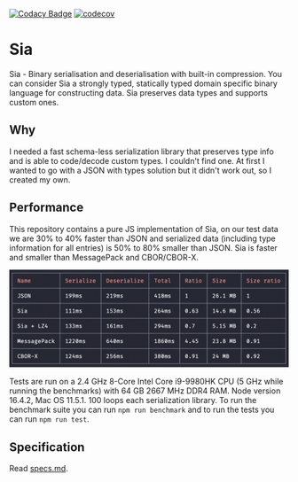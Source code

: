 [![Codacy Badge](https://app.codacy.com/project/badge/Grade/61f392c96c49481ba4c7d3f109db2fdc)](https://www.codacy.com/gh/pouya-eghbali/sia/dashboard?utm_source=github.com&utm_medium=referral&utm_content=pouya-eghbali/sia&utm_campaign=Badge_Grade)
[![codecov](https://codecov.io/gh/pouya-eghbali/sia/branch/master/graph/badge.svg?token=PCX0CJEW0A)](https://codecov.io/gh/pouya-eghbali/sia)

# Sia

Sia - Binary serialisation and deserialisation with built-in compression. You can consider Sia a strongly typed,
statically typed domain specific binary language for constructing data. Sia preserves data types and supports custom ones.

## Why

I needed a fast schema-less serialization library that preserves type info and is able to code/decode custom types.
I couldn't find one. At first I wanted to go with a JSON with types solution but it didn't work out, so
I created my own.

## Performance

This repository contains a pure JS implementation of Sia, on our test data we are 30% to 40% faster than JSON
and serialized data (including type information for all entries) is 50% to 80% smaller than JSON. Sia is faster
and smaller than MessagePack and CBOR/CBOR-X.

![Sia](./fast.png)

Tests are run on a 2.4 GHz 8-Core Intel Core i9-9980HK CPU (5 GHz while running the benchmarks)
with 64 GB 2667 MHz DDR4 RAM. Node version 16.4.2, Mac OS 11.5.1. 100 loops each serialization library.
To run the benchmark suite you can run `npm run benchmark` and to run the tests you can run `npm run test`.

## Specification

Read [specs.md](specs.md).

